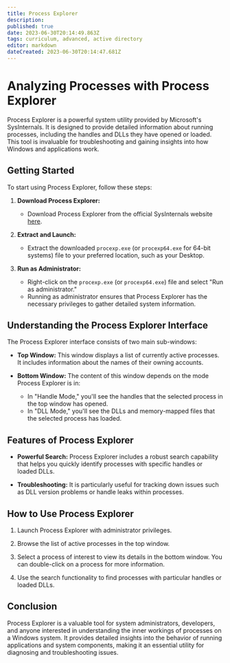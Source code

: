 ```yaml
---
title: Process Explorer
description: 
published: true
date: 2023-06-30T20:14:49.863Z
tags: curriculum, advanced, active directory
editor: markdown
dateCreated: 2023-06-30T20:14:47.681Z
---
```

# Analyzing Processes with Process Explorer

Process Explorer is a powerful system utility provided by Microsoft's SysInternals. It is designed to provide detailed information about running processes, including the handles and DLLs they have opened or loaded. This tool is invaluable for troubleshooting and gaining insights into how Windows and applications work.

## Getting Started

To start using Process Explorer, follow these steps:

1. **Download Process Explorer:**
   - Download Process Explorer from the official SysInternals website [here](https://technet.microsoft.com/en-us/sysinternals/bb896653.aspx).

2. **Extract and Launch:**
   - Extract the downloaded `procexp.exe` (or `procexp64.exe` for 64-bit systems) file to your preferred location, such as your Desktop.

3. **Run as Administrator:**
   - Right-click on the `procexp.exe` (or `procexp64.exe`) file and select "Run as administrator."
   - Running as administrator ensures that Process Explorer has the necessary privileges to gather detailed system information.

## Understanding the Process Explorer Interface

The Process Explorer interface consists of two main sub-windows:

- **Top Window:** This window displays a list of currently active processes. It includes information about the names of their owning accounts.

- **Bottom Window:** The content of this window depends on the mode Process Explorer is in:
   - In "Handle Mode," you'll see the handles that the selected process in the top window has opened.
   - In "DLL Mode," you'll see the DLLs and memory-mapped files that the selected process has loaded.

## Features of Process Explorer

- **Powerful Search:** Process Explorer includes a robust search capability that helps you quickly identify processes with specific handles or loaded DLLs.

- **Troubleshooting:** It is particularly useful for tracking down issues such as DLL version problems or handle leaks within processes.

## How to Use Process Explorer

1. Launch Process Explorer with administrator privileges.

2. Browse the list of active processes in the top window.

3. Select a process of interest to view its details in the bottom window. You can double-click on a process for more information.

4. Use the search functionality to find processes with particular handles or loaded DLLs.

## Conclusion

Process Explorer is a valuable tool for system administrators, developers, and anyone interested in understanding the inner workings of processes on a Windows system. It provides detailed insights into the behavior of running applications and system components, making it an essential utility for diagnosing and troubleshooting issues.
